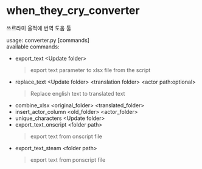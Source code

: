 # when_they_cry_converter  

쓰르라미 울적에 번역 도움 툴  

usage: converter.py [commands]  
available commands:  
* export_text \<Update folder>   
    > export text parameter to xlsx file from the script  
* replace_text \<Update folder> \<translation folder> \<actor path:optional>  
    > Replace english text to translated text      
* combine_xlsx \<original_folder> \<translated_folder>  
* insert_actor_column \<old_folder> \<actor_folder>  
* unique_characters \<Update folder>  
* export_text_onscript \<folder path>  
    > export text from onscript file  
* export_text_steam \<folder path>  
    > export text from ponscript file  
